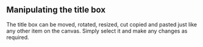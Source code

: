 ## Manipulating the title box

The title box can be moved, rotated, resized, cut copied and pasted just like any other item on the canvas. Simply select it and make any changes as required.